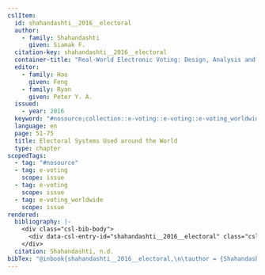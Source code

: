 ```yaml
---
cslItem:
  id: shahandashti__2016__electoral
  author:
    - family: Shahandashti
      given: Siamak F.
  citation-key: shahandashti__2016__electoral
  container-title: "Real-World Electronic Voting: Design, Analysis and Deployment"
  editor:
    - family: Hao
      given: Feng
    - family: Ryan
      given: Peter Y. A.
  issued:
    - year: 2016
  keyword: "#nosource;collection::e-voting::e-voting::e-voting_worldwide"
  language: en
  page: 51-75
  title: Electoral Systems Used around the World
  type: chapter
scopedTags:
  - tag: "#nosource"
  - tag: e-voting
    scope: issue
  - tag: e-voting
    scope: issue
  - tag: e-voting_worldwide
    scope: issue
rendered:
  bibliography: |-
    <div class="csl-bib-body">
      <div data-csl-entry-id="shahandashti__2016__electoral" class="csl-entry">Shahandashti, S. F. n.d.. Electoral Systems Used around the World. In F. Hao &#38; P. Y. A. Ryan (Eds.), <i>Real-World Electronic Voting: Design, Analysis and Deployment</i> (pp. 51–75).</div>
    </div>
  citation: Shahandashti, n.d.
bibTex: "@inbook{shahandashti__2016__electoral,\n\tauthor = {Shahandashti, Siamak F.},\n\tbooktitle = {Real-{World} {Electronic} {Voting}: Design, {Analysis} and {Deployment}},\n\teditor = {Hao, Feng and Ryan, Peter Y. A.},\n\tpages = {51--75},\n\ttitle = {Electoral {Systems} {Used} around the {World}},\n}\n\n"
---
```

